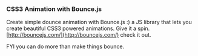### CSS3 Animation with Bounce.js
Create simple dounce animation with Bounce.js :) a JS library that lets you create beautiful CSS3 powered animations. 
Give it a spin. [http://bouncejs.com/](http://bouncejs.com/) check it out.

FYI you can do more than make things bounce.

